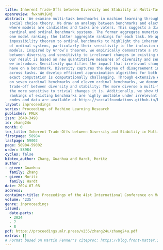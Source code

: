 ```yaml
---
title: Inherent Trade-Offs between Diversity and Stability in Multi-Task Benchmarks
openreview: fwxnHViGNj
abstract: 'We examine multi-task benchmarks in machine learning through the lens of
  social choice theory. We draw an analogy between benchmarks and electoral systems,
  where models are candidates and tasks are voters. This suggests a distinction between
  cardinal and ordinal benchmark systems. The former aggregate numerical scores into
  one model ranking; the latter aggregate rankings for each task. We apply Arrow’s
  impossibility theorem to ordinal benchmarks to highlight the inherent limitations
  of ordinal systems, particularly their sensitivity to the inclusion of irrelevant
  models. Inspired by Arrow’s theorem, we empirically demonstrate a strong trade-off
  between diversity and sensitivity to irrelevant changes in existing multi-task benchmarks.
  Our result is based on new quantitative measures of diversity and sensitivity that
  we introduce. Sensitivity quantifies the impact that irrelevant changes to tasks
  have on a benchmark. Diversity captures the degree of disagreement in model rankings
  across tasks. We develop efficient approximation algorithms for both measures, as
  exact computation is computationally challenging. Through extensive experiments
  on seven cardinal benchmarks and eleven ordinal benchmarks, we demonstrate a clear
  trade-off between diversity and stability: The more diverse a multi-task benchmark,
  the more sensitive to trivial changes it is. Additionally, we show that the aggregated
  rankings of existing benchmarks are highly unstable under irrelevant changes. The
  codes and data are available at https://socialfoundations.github.io/benchbench/.'
layout: inproceedings
series: Proceedings of Machine Learning Research
publisher: PMLR
issn: 2640-3498
id: zhang24u
month: 0
tex_title: Inherent Trade-Offs between Diversity and Stability in Multi-Task Benchmarks
firstpage: 58984
lastpage: 59002
page: 58984-59002
order: 58984
cycles: false
bibtex_author: Zhang, Guanhua and Hardt, Moritz
author:
- given: Guanhua
  family: Zhang
- given: Moritz
  family: Hardt
date: 2024-07-08
address:
container-title: Proceedings of the 41st International Conference on Machine Learning
volume: '235'
genre: inproceedings
issued:
  date-parts:
  - 2024
  - 7
  - 8
pdf: https://proceedings.mlr.press/v235/zhang24u/zhang24u.pdf
extras: []
# Format based on Martin Fenner's citeproc: https://blog.front-matter.io/posts/citeproc-yaml-for-bibliographies/
---
```


